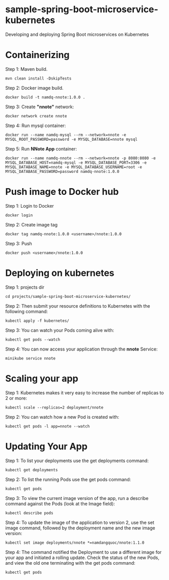 # sample-spring-boot-microservice-kubernetes
Developing and deploying Spring Boot microservices on Kubernetes

# Containerizing 
Step 1: Maven build.
```
mvn clean install -DskipTests
```

Step 2: Docker image build.
```
docker build -t namdq-nnote:1.0.0 .
```

Step 3: Create **"nnote"** network:
```
docker network create nnote
```

Step 4: Run mysql container:
```
docker run --name namdq-mysql --rm --network=nnote -e MYSQL_ROOT_PASSWORD=password -e MYSQL_DATABASE=nnote mysql
```

Step 5: Run **NNote App** container:
``` 
docker run --name namdq-nnote --rm --network=nnote -p 8080:8080 -e MYSQL_DATABASE_HOST=namdq-mysql -e MYSQL_DATABASE_PORT=3306 -e MYSQL_DATABASE_NAME=nnote -e MYSQL_DATABASE_USERNAME=root -e MYSQL_DATABASE_PASSWORD=password namdq-nnote:1.0.0
```

# Push image to Docker hub
Step 1: Login to Docker
```
docker login
```

Step 2: Create image tag
```
docker tag namdq-nnote:1.0.0 <username>/nnote:1.0.0
```

Step 3: Push
```
docker push <username>/nnote:1.0.0
```

# Deploying on kubernetes
Step 1: projects dir
```
cd projects/sample-spring-boot-microservice-kubernetes/
```

Step 2: Then submit your resource definitions to Kubernetes with the following command:
```
kubectl apply -f kubernetes/
```

Step 3: You can watch your Pods coming alive with: 
```
kubectl get pods --watch
```

Step 4: You can now access your application through the **nnote** Service:
```
minikube service nnote
```

# Scaling your app
Step 1: Kubernetes makes it very easy to increase the number of replicas to 2 or more:
```
kubectl scale --replicas=2 deployment/nnote
```

Step 2: You can watch how a new Pod is created with:
```
kubectl get pods -l app=nnote --watch
```

# Updating Your App
Step 1: To list your deployments use the get deployments command: 
```
kubectl get deployments
```

Step 2: To list the running Pods use the get pods command:
```
kubectl get pods
```
        
Step 3: To view the current image version of the app, run a describe command against the Pods (look at the Image field):
```
kubectl describe pods
```
        
Step 4: To update the image of the application to version 2, use the set image command, followed by the deployment name and the new image version:
```
kubectl set image deployments/nnote *=namdangquoc/nnote:1.1.0
```
        
Step 4: The command notified the Deployment to use a different image for your app and initiated a rolling update. Check the status of the new Pods, and view the old one terminating with the get pods command:
```
kubectl get pods
```